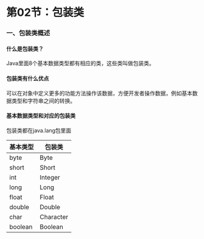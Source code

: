 # 第02节：包装类

### 一、包装类概述

#### 什么是包装类？

Java里面8个基本数据类型都有相应的类，这些类叫做包装类。

#### 包装类有什么优点

可以在对象中定义更多的功能方法操作该数据，方便开发者操作数据，例如基本数据类型和字符串之间的转换。

#### 基本数据类型和对应的包装类

包装类都在java.lang包里面

|基本类型|包装类|
|-------|------|
|byte|Byte|
|short|Short|
|int|Integer|
|long|Long|
|float|Float|
|double|Double|
|char|Character|
|boolean|Boolean|